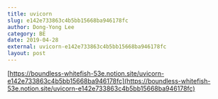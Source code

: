 ```yaml
---
title: uvicorn
slug: e142e733863c4b5bb15668ba946178fc
author: Dong-Yong Lee
category: BE
date: 2019-04-28
external: uvicorn-e142e733863c4b5bb15668ba946178fc
layout: post
---
```


[https://boundless-whitefish-53e.notion.site/uvicorn-e142e733863c4b5bb15668ba946178fc](https://boundless-whitefish-53e.notion.site/uvicorn-e142e733863c4b5bb15668ba946178fc)